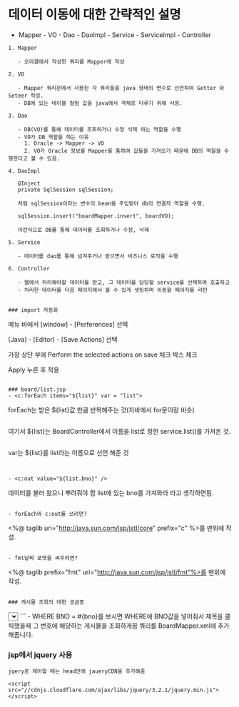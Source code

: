 # 데이터 이동에 대한 간략적인 설명

- Mapper - VO - Dao - DaoImpl - Service - ServiceImpl - Controller
   
 ```
 1. Mapper
 	
 	- 오라클에서 작성한 쿼리를 Mapper에 작성
 
 2. VO
 
 	- Mapper 쿼리문에서 사용된 각 쿼리들을 java 형태의 변수로 선언하여 Getter 와 Seteer 작성.
 	- DB에 있는 테이블 컬럼 값을 java에서 객체로 다루기 위해 사용.

 3. Dao
 
 	- DB(VO)를 통해 데이터를 조회하거나 수정 삭제 하는 역할을 수행
 	- VO가 DB 역할을 하는 이유
 	  1. Oracle -> Mapper -> VO
 	  2. VO가 Oracle 정보를 Mapper를 통하여 값들을 가져오기 때문에 DB의 역할을 수행한다고 볼 수 있음.
 	  
 4. DaoImpl
 	
 	@Inject
	private SqlSession sqlSession;
	
	처럼 sqlSession이라는 변수의 bean을 주입받아 db의 연결자 역할을 수행.
	
	sqlSession.insert("boardMapper.insert", boardVO);
	
	이런식으로 DB를 통해 데이터를 조회하거나 수정, 삭제
	
 5. Service
 
 	- 데이터를 dao를 통해 넘겨주거나 받으면서 비즈니스 로직을 수행
 	
 6. Controller
 
 	- 웹에서 처리해야할 데이터를 받고, 그 데이터를 담당할 service를 선택하여 호출하고
 	- 처리한 데이터를 다음 페이지에서 볼 수 있게 셋팅하며 이동할 페이지를 리턴


### import 자동화
```
메뉴 바에서 [window] - [Perferences] 선택

[Java] - [Editor] - [Save Actions] 선택

가장 상단 부에 Perform the selected actions on save 체크 박스 체크

Apply 누른 후 적용

```

### board/list.jsp
- <c:forEach items="${list}" var = "list">
```
forEach는 받은 ${list}값 만큼 반복해주는 것(자바에서 for문이랑 비슷)
```

```
여기서 ${list}는 BoardController에서 이름을 list로 정한 service.list()를 가져온 것.
```

```
var는 ${list}를 list라는 이름으로 선언 해준 것
```


- <c:out value="${list.bno}" />
```
데이터를 불러 왔으니 뿌려줘야 함
list에 있는 bno를 가져와라 라고 생각하면됨.
```

- forEach와 c:out를 쓰려면?
```
<%@ taglib uri="http://java.sun.com/jsp/jstl/core" prefix="c" %>를 맨위에 작성.
```

- fmt날짜 포맷을 써주려면?
```
<%@ taglib prefix="fmt" uri="http://java.sun.com/jsp/jstl/fmt"%>를 맨위에 작성.
```

### 게시물 조회의 대한 궁금증
```
<select id="read" parameterType="int" resultType="kr.co.vo.BoardVO">
		SELECT	BNO
			  , TITLE
			  , CONTENT
			  , WRITER
			  , REGDATE
		 FROM MP_BOARD
		 WHERE BNO = #{bno}
	</select>
```
- WHERE BNO = #{bno}를 보시면 WHERE에 BNO값을 넣어줘서 제목을 클릭했을때 그 번호에 해당하는 게시물을 조회하게끔 쿼리를 BoardMapper.xml에 추가해줍니다. 

### jsp에서 jquery 사용
```
jqery로 제어할 때는 head안에 jaueryCDN을 추가해줌

<script src="//cdnjs.cloudflare.com/ajax/libs/jquery/3.2.1/jquery.min.js"></script>
```

